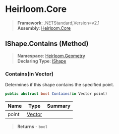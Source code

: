 # Heirloom.Core

> **Framework**: .NETStandard,Version=v2.1  
> **Assembly**: [Heirloom.Core][0]

## IShape.Contains (Method)

> **Namespace**: [Heirloom.Geometry][0]  
> **Declaring Type**: [IShape][1]

### Contains(in Vector)

Determines if this shape contains the specified point.

```cs
public abstract bool Contains(in Vector point)
```

| Name  | Type        | Summary |
|-------|-------------|---------|
| point | [Vector][2] |         |

> **Returns** - `bool`

[0]: ../../../Heirloom.Core.md
[1]: ../IShape.md
[2]: ../../Heirloom/Vector.md
